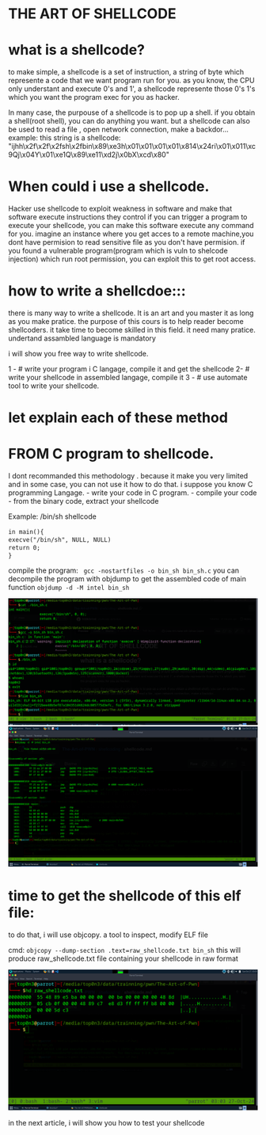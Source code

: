 # THE ART OF SHELLCODE

# what is a shellcode?
 to make simple, a shellcode is a set of instruction, a string of byte which represente a code that we want program
run for you. as you know, the CPU only understant and execute 0's and 1', a shellcode represente those 0's 1's which you want the program exec for you as hacker.

In many case, the purpouse of a shellcode is to pop up a shell. if you obtain a shell(root shell), you can do anything you want. but a shellcode can also be used to read a file , open network connection, make a backdor...
example: this string is a shellcode: "ijhh\x2f\x2f\x2fsh\x2fbin\x89\xe3h\x01\x01\x01\x01\x814\x24ri\x01\x011\xc9Qj\x04Y\x01\xe1Q\x89\xe11\xd2j\x0bX\xcd\x80"



# When could i use a shellcode.
Hacker use shellcode to  exploit weakness in software and make that software execute instructions they control
if you can trigger a program to execute your shellcode, you can make this software execute any command for you.
imagine an instance where you get acces to a remote machine,you dont have permision to read sensitive file as you don't have permision. if you found a vulnerable program(program which is vuln to shelcode injection) which run root permission, you can exploit this to get root access. 


# how to write a shellcdoe:::
there is many way to write a shellcode. It is an art and you master it as long as you make pratice.
the purpose of this cours is to help reader become shellcoders.
it take time to become skilled in this field. it need many pratice. undertand assambled language is mandatory 

i will show you free way to write shellcode.

1 - #   write your program i C langage, compile it and  get the shellcode
2-  #    write your  shellcode in assembled langage, compile it
3 - #    use automate tool to write your shellcode. 

# let explain each of these method

# FROM C program to shellcode.
 I dont recommanded this methodology . because it make you very limited and in some case, you can not use it
how to do that.
    i suppose you know C programming Langage.
    - write your code in C program. 
    - compile your code
    - from the binary code, extract your shellcode

Example:
  /bin/sh shellcode
```
in main(){
execve("/bin/sh", NULL, NULL)
return 0;
}
```
compile the program: `` gcc -nostartfiles -o bin_sh bin_sh.c``
you can decompile the program with objdump to  get the assembled code of main function
``objdump -d -M intel bin_sh``

![C_program_2_shellcode](../images/bin_sh_c.png)
![C_program_2_shellcode](../images/objdump_result1.png)


# 
# time to  get the shellcode of this elf file:
to do that, i will use objcopy. a tool  to inspect, modify ELF file

cmd: ``objcopy --dump-section .text=raw_shellcode.txt bin_sh``
this will produce raw_shellcode.txt file containing your shellcode in raw format

![C_program_2_shellcode](../images/raw_shellcode.png)

in the next article, i will show you how to test your shellcode

